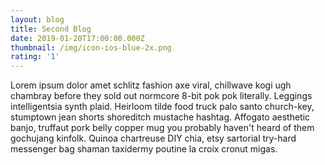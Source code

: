 ```yaml
---
layout: blog
title: Second Blog
date: 2019-01-20T17:00:00.000Z
thumbnail: /img/icon-ios-blue-2x.png
rating: '1'
---
```

Lorem ipsum dolor amet schlitz fashion axe viral, chillwave kogi ugh chambray before they sold out normcore 8-bit pok pok literally. Leggings intelligentsia synth plaid. Heirloom tilde food truck palo santo church-key, stumptown jean shorts shoreditch mustache hashtag. Affogato aesthetic banjo, truffaut pork belly copper mug you probably haven't heard of them gochujang kinfolk. Quinoa chartreuse DIY chia, etsy sartorial try-hard messenger bag shaman taxidermy poutine la croix cronut migas.
